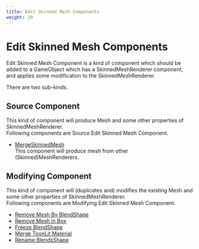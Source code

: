 ```yaml
---
title: Edit Skinned Mesh Components
weight: 20
---
```


# Edit Skinned Mesh Components

Edit Skinned Mesh Component is a kind of component which should be added to
a GameObject which has a SkinnedMeshRenderer component, and applies some modification to the SkinnedMeshRenderer.

There are two sub-kinds.

## Source Component

This kind of component will produce Mesh and some other properties of SkinnedMeshRenderer.\
Following components are Source Edit Skinned Mesh Component.

- [MergeSkinnedMesh](../../reference/merge-skinned-mesh)\
  This component will produce mesh from other (Skinned)MeshRenderers.

## Modifying Component

This kind of component will (duplicates and) modifies the existing Mesh and some other properties of SkinnedMeshRenderer.\
Following components are Modifying Edit Skinned Mesh Component.

- [Remove Mesh By BlendShape](../../reference/remove-mesh-by-blendshape)
- [Remove Mesh in Box](../../reference/remove-mesh-by-blendshape)
- [Freeze BlendShape](../../reference/freeze-blendshape)
- [Merge ToonLit Material](../../reference/merge-toonlit-material)
- [Rename BlendsShape](../../reference/rename-blendshape)
